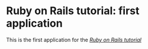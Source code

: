 # Ruby on Rails tutorial: first application

This is the first application for the [*Ruby on Rails tutorial*](http://railstutorial.org)